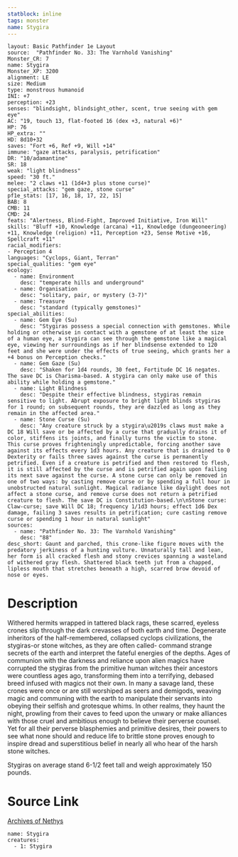 ```yaml
---
statblock: inline
tags: monster
name: Stygira
---
```

```statblock
layout: Basic Pathfinder 1e Layout
source:  "Pathfinder No. 33: The Varnhold Vanishing"
Monster_CR: 7
name: Stygira
Monster_XP: 3200
alignment: LE
size: Medium
type: monstrous humanoid
INI: +7
perception: +23
senses: "blindsight, blindsight_other, scent, true seeing with gem eye"
AC: "19, touch 13, flat-footed 16 (dex +3, natural +6)"
HP: 76
HP_extra: ""
HD: 8d10+32
saves: "Fort +6, Ref +9, Will +14"
immune: "gaze attacks, paralysis, petrification"
DR: "10/adamantine"
SR: 18
weak: "light blindness"
speed: "30 ft."
melee: "2 claws +11 (1d4+3 plus stone curse)"
special_attacks: "gem gaze, stone curse"
pf1e_stats: [17, 16, 18, 17, 22, 15]
BAB: 8
CMB: 11
CMD: 24
feats: "Alertness, Blind-Fight, Improved Initiative, Iron Will"
skills: "Bluff +10, Knowledge (arcana) +11, Knowledge (dungeoneering) +11, Knowledge (religion) +11, Perception +23, Sense Motive +16, Spellcraft +11"
racial_modifiers:
- Perception 4
languages: "Cyclops, Giant, Terran"
special_qualities: "gem eye"
ecology:
  - name: Environment
    desc: "temperate hills and underground"
  - name: Organisation
    desc: "solitary, pair, or mystery (3-7)"
  - name: Treasure
    desc: "standard (typically gemstones)"
special_abilities:
  - name: Gem Eye (Su)
    desc: "Stygiras possess a special connection with gemstones. While holding or otherwise in contact with a gemstone of at least the size of a human eye, a stygira can see through the gemstone like a magical eye, viewing her surroundings as if her blindsense extended to 120 feet and she were under the effects of true seeing, which grants her a +4 bonus on Perception checks."
  - name: Gem Gaze (Su)
    desc: "Shaken for 1d4 rounds, 30 feet, Fortitude DC 16 negates. The save DC is Charisma-based. A stygira can only make use of this ability while holding a gemstone."
  - name: Light Blindness
    desc: "Despite their effective blindness, stygiras remain sensitive to light. Abrupt exposure to bright light blinds stygiras for 1 round; on subsequent rounds, they are dazzled as long as they remain in the affected area."
  - name: Stone Curse (Su)
    desc: "Any creature struck by a stygira\u2019s claws must make a DC 18 Will save or be affected by a curse that gradually drains it of color, stiffens its joints, and finally turns the victim to stone. This curse proves frighteningly unpredictable, forcing another save against its effects every 1d3 hours. Any creature that is drained to 0 Dexterity or fails three saves against the curse is permanently petrified. Even if a creature is petrified and then restored to flesh, it is still affected by the curse and is petrified again upon failing its next save against the curse. A stone curse can only be removed in one of two ways: by casting remove curse or by spending a full hour in unobstructed natural sunlight. Magical radiance like daylight does not affect a stone curse, and remove curse does not return a petrified creature to flesh. The save DC is Constitution-based.\n\nStone curse: Claw-curse; save Will DC 18; frequency 1/1d3 hours; effect 1d6 Dex damage, failing 3 saves results in petrification; cure casting remove curse or spending 1 hour in natural sunlight"
sources:
  - name: "Pathfinder No. 33: The Varnhold Vanishing"
    desc: "88"
desc_short: Gaunt and parched, this crone-like figure moves with the predatory jerkiness of a hunting vulture. Unnaturally tall and lean, her form is all cracked flesh and stony crevices spanning a wasteland of withered gray flesh. Shattered black teeth jut from a chapped, lipless mouth that stretches beneath a high, scarred brow devoid of nose or eyes.
```
# Description
Withered hermits wrapped in tattered black rags, these scarred, eyeless crones slip through the dark crevasses of both earth and time. Degenerate inheritors of the half-remembered, collapsed cyclops civilizations, the stygiras-or stone witches, as they are often called- command strange secrets of the earth and interpret the fateful energies of the depths. Ages of communion with the darkness and reliance upon alien magics have corrupted the stygiras from the primitive human witches their ancestors were countless ages ago, transforming them into a terrifying, debased breed infused with magics not their own. In many a savage land, these crones were once or are still worshiped as seers and demigods, weaving magic and communing with the earth to manipulate their servants into obeying their selfish and grotesque whims. In other realms, they haunt the night, prowling from their caves to feed upon the unwary or make alliances with those cruel and ambitious enough to believe their perverse counsel. Yet for all their perverse blasphemies and primitive desires, their powers to see what none should and reduce life to brittle stone proves enough to inspire dread and superstitious belief in nearly all who hear of the harsh stone witches.

Stygiras on average stand 6-1/2 feet tall and weigh approximately 150 pounds.
# Source Link
[Archives of Nethys](https://aonprd.com/MonsterDisplay.aspx?ItemName=Stygira)
```encounter-table
name: Stygira
creatures:
  - 1: Stygira
```
